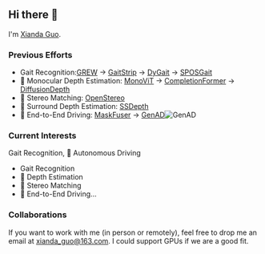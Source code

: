 ## Hi there 👋

I'm [Xianda Guo]([https://wzzheng.net/](https://scholar.google.com.hk/citations?hl=zh-CN&user=jPvOqgYAAAAJ&view_op=list_works&sortby=pubdate)).

### Previous Efforts
- Gait Recognition:[GREW](https://openaccess.thecvf.com/content/ICCV2021/papers/Zhu_Gait_Recognition_in_the_Wild_A_Benchmark_ICCV_2021_paper.pdf) -> [GaitStrip](https://openaccess.thecvf.com/content/ACCV2022/papers/Wang_GaitStrip_Gait_Recognition_via_Effective_Strip-based_Feature_Representations_and_Multi-Level_ACCV_2022_paper.pdf) -> [DyGait](https://openaccess.thecvf.com/content/ICCV2023/papers/Wang_DyGait_Exploiting_Dynamic_Representations_for_High-performance_Gait_Recognition_ICCV_2023_paper.pdf) -> [SPOSGait](https://github.com/XiandaGuo/SPOSGait)
- 🚙 Monocular Depth Estimation: [MonoViT](https://arxiv.org/abs/2208.03543) -> [CompletionFormer](https://github.com/XiandaGuo/CompletionFormer) -> [DiffusionDepth](https://github.com/duanyiqun/DiffusionDepth)
- 🚙 Stereo Matching: [OpenStereo](https://github.com/XiandaGuo/OpenStereo)
- 🚙 Surround Depth Estimation: [SSDepth](https://github.com/XiandaGuo/SSDepth)
- 🚙 End-to-End Driving: [MaskFuser](https://arxiv.org/abs/2405.07573) -> [GenAD](https://github.com/wzzheng/GenAD)![GenAD](https://img.shields.io/github/stars/wzzheng/GenAD)

### Current Interests
Gait Recognition, 🚙 Autonomous Driving 
- Gait Recognition
- 🚙 Depth Estimation
- 🚙 Stereo Matching
- 🚙 End-to-End Driving...

### Collaborations
If you want to work with me (in person or remotely), feel free to drop me an email at xianda_guo@163.com. I could support GPUs if we are a good fit.
